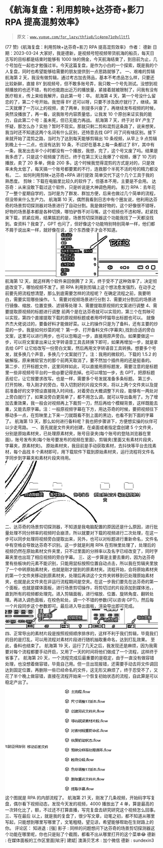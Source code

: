 # 《航海复盘：利用剪映+达芬奇+影刀 RPA 提高混剪效率》

> 原文：[`www.yuque.com/for_lazy/thfiu8/lc4onp71o9vlltfl`](https://www.yuque.com/for_lazy/thfiu8/lc4onp71o9vlltfl)

<ne-h2 id="45ae61cd" data-lake-id="45ae61cd"><ne-heading-ext><ne-heading-anchor></ne-heading-anchor><ne-heading-fold></ne-heading-fold></ne-heading-ext><ne-heading-content><ne-text id="uf6703232">(77 赞)《航海复盘：利用剪映+达芬奇+影刀 RPA 提高混剪效率》</ne-text></ne-heading-content></ne-h2> <ne-p id="u87303eaa" data-lake-id="u87303eaa"><ne-text id="u082299f6">作者： 德新</ne-text></ne-p> <ne-p id="ua7e2b6e4" data-lake-id="ua7e2b6e4"><ne-text id="u480abd3e">日期：2023-03-24</ne-text></ne-p> <ne-p id="u86fa6698" data-lake-id="u86fa6698"><ne-text id="u8499b019">大家好，我是德新，是视频号短视频带货航海的船员，每天日志写的目标都是结束时能够有 1000 块的佣金，今天航海结束了，到目前为止，几个号加在一起也才勉强过半。今天这篇复盘，是作为小白的一个探索，既是我的个人复盘，同时也希望能够给需要的朋友提供到一点思路就够了。</ne-text></ne-p> <ne-h2 id="1a77a6a6" data-lake-id="1a77a6a6"><ne-heading-ext><ne-heading-anchor></ne-heading-anchor><ne-heading-fold></ne-heading-fold></ne-heading-ext><ne-heading-content><ne-text id="u44c74fce">一、艰难的剪辑</ne-text></ne-heading-content></ne-h2> <ne-p id="uc9123c0d" data-lake-id="uc9123c0d"><ne-text id="udd5b837f">航海第 2 天，我没有做剪辑，通过考古加去筛品，基本不考虑品怎么样，只要还比较新鲜，直接 BY 到视频号，但不敢多账号弄，我只敢一个号先测试。没想到视频播放的也还不错，有的也能跑出近万的播放量，紧接着就被限制了，问我有没有医疗相关，传上来给我解开，自此第一号：卒。</ne-text></ne-p> <ne-p id="u803cbe87" data-lake-id="u803cbe87"><ne-text id="u436f00b4">航海第 4 天，第一个号没什么留恋的了，第二个号开始。我觉得 BY 还可以呀，只要不涉及医疗就行了，继续。第二天就爆了一万以上的视频，卖了两单，别提多兴奋了，再继续发布视频的时候，突然没播放了，再一看，说我账号内容质量低，让我发 10 个原创来证实我的能力，自此第二个号：虽未死，但已无能力再战。</ne-text></ne-p> <ne-p id="u224ef503" data-lake-id="u224ef503"><ne-text id="ucf35db87">航海第 7 天，终于对 BY 产生了怀疑，那怎么办？实拍？暂时不现实。那就只剩二剪和混剪这条路了，说来想笑，我当时还不知道这两个名词有什么区别，还特意去找 GPT 问了问有啥区别。接下来就开始了混剪之路，当时为了达到每天能够剪辑出 10 条视频，从早上 9 点剪辑到晚上十一二点，也没有达到 10 条，不过好在基本上每一条都过了 BY，其中有一条，我发出去半个小时都没有一个播放，我想，完了，这个号又废了吗。结果是我多虑了，只是这个视频废了而已，终于在第三天让我爆了个视频，爆了 10 万的播放，卖了 20 多单，佣金 200 多。这个时候我觉得混剪的方式是对的，只是效率未免太低了，每天搞一个账号都要累的不行，连救那个半死不活的号的精力都没有。</ne-text></ne-p> <ne-h2 id="d3696f7b" data-lake-id="d3696f7b"><ne-heading-ext><ne-heading-anchor></ne-heading-anchor><ne-heading-fold></ne-heading-fold></ne-heading-ext><ne-heading-content><ne-text id="ueef562ca">二、如何利用剪映+达芬奇+RPA 进行提效</ne-text></ne-heading-content></ne-h2> <ne-p id="u5e6c23de" data-lake-id="u5e6c23de"><ne-text id="u9667f3f1">简单交代下这个几个工具于我的熟悉度。</ne-text></ne-p> <ne-p id="u8dfd7565" data-lake-id="u8dfd7565"><ne-text id="uac35de85">剪映：下载在电脑里比较久的软件了，但基本不用，主要是不会用。</ne-text></ne-p> <ne-p id="uddda60b1" data-lake-id="uddda60b1"><ne-text id="u09a83422">达芬奇：从来没敢下载过这个软件，只是听说是大神调色用的。</ne-text></ne-p> <ne-p id="u9d6c138a" data-lake-id="u9d6c138a"><ne-text id="u8e8973e0">影刀 RPA：去年花了一整个星期自学的，当时是为了群发、群加方便，后来也做过几个简单的流程，但没带来什么生产力。</ne-text></ne-p> <ne-p id="u72da08d9" data-lake-id="u72da08d9"><ne-text id="u5e6937c3">航海第 10 天，偶然我看到日志中有个圈友说，他利用达芬奇的场景剪切探测器对场景进行了自动分割。我是做好物的，这个好像很不错呀，好物的场景基本都是各种切换，哪怕驴唇不对马嘴，这个视频也不违和呀。赶紧找来下载，抓紧应用，结果尴尬的是，场景剪切探测器这个功能我找了一天都没找到。查资料？我查了，GPT 也问了，但好像这个功能特别特别简单一样，他们都不屑于说出来一样，就好像在说，这个东西傻子才会不知道。</ne-text></ne-p> <ne-p id="u4b230f28" data-lake-id="u4b230f28"><ne-card data-card-name="image" data-card-type="inline" id="YlH97" data-event-boundary="card">![](img/82525b0ee8fcc4758f26897dcc699a83.png)  <ne-p id="uba714a0e" data-lake-id="uba714a0e"><ne-text id="u583b9406">航海第 12 天，就这样两个软件来回倒腾了 2 天，终于受不了这种效率了，决定彻底改变下，哪怕视频不发了。把 RPA 利用到剪辑上这个想法愈发强烈，在动手之前要先把流程想清楚，那么到底需要怎样的流程呢？</ne-text></ne-p> <ne-p id="uf9df3386" data-lake-id="uf9df3386"><ne-text id="u7f3c4fc3">在确定流程之前，我要明白，需要实现哪些操作。</ne-text></ne-p> <ne-p id="uccbd42cd" data-lake-id="uccbd42cd"><ne-text id="u76d1e98d">1、需要对视频场景进行分割</ne-text></ne-p> <ne-p id="ud59ce6f0" data-lake-id="ud59ce6f0"><ne-text id="u1179aa27">2、需要对分割后的场景进行镜像、缩放、位置变换、滤镜等处理</ne-text></ne-p> <ne-p id="u2a88804c" data-lake-id="u2a88804c"><ne-text id="udf64b1f4">3、需要提取原视频的文案进行调整</ne-text></ne-p> <ne-p id="u1dc01b1f" data-lake-id="u1dc01b1f"><ne-text id="ub730cff0">4、需要提取原视频的标题进行调整</ne-text></ne-p> <ne-p id="u9425f01c" data-lake-id="u9425f01c"><ne-text id="uce661d4d">前两个是在达芬奇就可以实现的，第三个在剪映可以实现，第四个直接提取下载的原视频标题或者用哼哼猫导出标题也可以。</ne-text></ne-p> <ne-p id="u1864920d" data-lake-id="u1864920d"><ne-text id="u023becaa">就像齐杰大佬说过的，要备好料才能做好菜。以上的操作只是为了备料，还有主要的炒菜的一步。我是如何炒菜的呢？</ne-text></ne-p> <ne-p id="u6d1a02ad" data-lake-id="u6d1a02ad"><ne-text id="uc4ddd91b">第一步、打开备料文件(字幕夹),找到合适的旁白文案，这里可以进行两步，也可以忽略这一步，直接用原声旁白。如果要做这一步，可以将文案拿出来让文字转语音工具去转换下即可，如果再增加一步，就是拿去给 GPT 让它给改写一份旁白文案，然后再用文字转语音工具转换。想要多个号发，就多换几个声音，多换几个文案就行了。注：我用的微软的，下载的 1.5.2 的破解版，原来微软官方的那个前两天取消了，要不然加个插件用的还是挺香的。</ne-text></ne-p> <ne-p id="u895f71db" data-lake-id="u895f71db"><ne-text id="u7a36d500">第二步、打开标题文件，这里同样如此，可以直接用原标题发，需要注意的是标题里一些非视频号平台的一些@要记得去掉。也可以增加一步，去 GPT，把原标题丢给它，让它按要求改写。也是一样，需要多个号发就准备多条标题。</ne-text></ne-p> <ne-p id="u23f73e13" data-lake-id="u23f73e13"><ne-text id="ufe119321">第三步、打开剪映，导入刚才的旁白，导入切割好的片段文件夹，将以上两个文件夹以及提前准备好的文字预设直接拖入时间线，对着旁白大概调整下片段，能够有一两处对上旁白就行了，如果没旁白更简单了，都不用怎么调，就可以导出备用了。为了增加去重效果，我一般会对视频再上下裁剪一刀，然后再给个模糊背景，这样既能去重，又能去原字幕。注：一般原视频字幕在下方，用达芬奇的时候，要把视频往下移动多一点，在剪映里上下来一刀就既看不到上面的黑边，也看不到下面的字幕了。</ne-text></ne-p> <ne-p id="uf919a808" data-lake-id="uf919a808"><ne-text id="u797e5ead">航海第 13 天，那么如何进行备料呢？我也把步骤讲下，方便想实操的伙伴可以少走弯路。</ne-text></ne-p> <ne-p id="u955d17be" data-lake-id="u955d17be"><ne-text id="u38c0cf52">一、首先就是文件夹的创建，在桌面或者指定盘创建 5 个文件夹，分别是原始素材夹，已处理原素材夹，账号目录夹(每个账号的登陆浏览器在里面)，账号发布夹(每个账号要发布的视频在里面)，剪辑夹(里面又有素材片段夹，字幕夹，原素材夹)。</ne-text></ne-p> <ne-p id="u8693a88e" data-lake-id="u8693a88e"><ne-text id="u55bccc8a">原始素材夹，我目前是手动获取素材，去抖快等平台去找素材，每个品找 8 个素材即可，用下载软件下载到原始素材夹，运行流程将文件名字同步到字幕夹和素材片段夹待用。</ne-text></ne-p> <ne-p id="uaf5a7abb" data-lake-id="uaf5a7abb"><ne-card data-card-name="image" data-card-type="inline" id="lW2cs" data-event-boundary="card">![](img/7e02a00f55258631c80916cef3eee235.png)  <ne-p id="ue5f2cc77" data-lake-id="ue5f2cc77"><ne-text id="u2303415c">二、达芬奇的场景剪切探测器，不知道是我电脑配置的原因还是什么原因，进行批量处理不同分辨率的视频时会崩溃，所以就要对下载的视频进行二次处理，在这一步可以同步处理将视频旁白提取出来，另外，也可以对标题进行重新命名，文件名中有空格会导致达芬奇不识别。这一步就是利用 RPA 在剪映里处理了，处理后的视频仍然在原始素材文件夹里，只不过里面的分辨率以及名字已经改变了，同时字幕夹里也出现了相应视频的旁白字幕。</ne-text></ne-p> <ne-p id="u524da366" data-lake-id="u524da366"><ne-text id="ud7710e2c">三、这一步算是主要去重的，因为达芬奇里有些板块的元素不能识别，只能用鼠标按照位置自动点击，所以我在剪辑夹里放了一个中转原始素材夹，也就是刚才提到的原素材夹。流程开始，会将原始素材夹的第一个文件夹移动到原素材夹，处理后再讲这个文件夹转移到已处理原始素材夹，也就是此文件夹在非运行流程期间是空夹。在这一步我们要先在达芬奇的第一个面板，也就是媒体面板，进行场景剪切操作，将剪切过的片段添加到媒体池，，直到所有的视频都处理完。进入剪辑面板，进行缩放、位置、旋转角度、翻转处理。再进入调色面板，在校色轮处，调一个不错的参数(可以咨询 GPT)，然后每一个片段同步这个参数即可。最后进入导出面板，渲染导出即可完成。</ne-text></ne-p> <ne-p id="u46ed8a74" data-lake-id="u46ed8a74"><ne-card data-card-name="image" data-card-type="inline" id="cgDNS" data-event-boundary="card">![](img/f6e887ecdae1b4904a1bc68529003321.png)  <ne-p id="uaafe9640" data-lake-id="uaafe9640"><ne-text id="u85892f6b">四、正常导出的素材片段是按照视频顺序排序的，这样不利于我们剪辑，毕竟我们的目的是打乱，可以用流程对素材片段进行随机抽取重命名，达到打乱效果。</ne-text></ne-p> <ne-p id="u3dfd69e5" data-lake-id="u3dfd69e5"><ne-text id="u5c6be859">至此，备料也结束了。</ne-text></ne-p> <ne-p id="ue789039f" data-lake-id="ue789039f"><ne-text id="u15923e72">航海第 19 天，运行了几天之后，我发现还是麻烦，因为我需要对每个流程都要手动开启，又用了一天的时间将他们做成了一个流程，这样终于省事了。</ne-text></ne-p> <ne-p id="u5bd190f2" data-lake-id="u5bd190f2"><ne-text id="u32fbf008">航海第 20 天，一个流程完成后最重要的是稳定，由于一直没有做容错处理，也没想着做容错，毕竟自己用。但一旦出现报错，还需要手动去将文件调回达到固定位置，再删除一些已经命名的文件，这无形又麻烦了，终于忍受不了，又花了半个晚上做容错，直接在流程开始来一个恢复初始状态的流程，自此算是可以稳定产出了。</ne-text></ne-p> <ne-p id="ufb6160d5" data-lake-id="ufb6160d5"><ne-card data-card-name="image" data-card-type="inline" id="k7Fs4" data-event-boundary="card">![](img/9657938128a84f8e67dd14cff23acf0f.png)  <ne-p id="u0da648ff" data-lake-id="u0da648ff"><ne-text id="u578526b8">这个图就是 RPA 的内部流程了。</ne-text></ne-p> <ne-p id="uae80d7ed" data-lake-id="uae80d7ed"><ne-text id="ue0df0362">航海第 21 天，刚发了几条视频，开始码字写复盘，偶尔看下视频动态，发现今天发的视频，4000 播放出了 4 单，算是最高的一次转化比了，额，不过还不打算直播，写完复盘去研究研究这个视频怎么回事。</ne-text></ne-p> <ne-h2 id="9e85543c" data-lake-id="9e85543c"><ne-heading-ext><ne-heading-anchor></ne-heading-anchor><ne-heading-fold></ne-heading-fold></ne-heading-ext><ne-heading-content><ne-text id="ud1ae1eef">三、写在最后</ne-text></ne-heading-content></ne-h2> <ne-p id="uffe29fdb" data-lake-id="uffe29fdb"><ne-text id="ud21ff3ff">以上，就是我的复盘了，很少写文章，动笔之初，都不知道从哪里写起，只能想到哪里写哪里了，文笔粗糙，望见谅，希望能够帮助在生财路上的你。</ne-text></ne-p> <ne-hole id="u9d9ec1f9" data-lake-id="u9d9ec1f9"><ne-card data-card-name="hr" data-card-type="block" id="zV9Y5" data-event-boundary="card"><ne-p id="uc239672f" data-lake-id="uc239672f"><ne-text id="u97d77351">评论区：</ne-text></ne-p> <ne-p id="ucb799691" data-lake-id="ucb799691"><ne-text id="u9ff80716">知进退 : [强]</ne-text> <ne-text id="u22cf0880">影子 : 同样的问题想问下达芬奇的场景剪切探测器这个功能在哪里呢，你也只是贴了个截图，都看不出从哪里打开的这个菜单😂</ne-text> <ne-text id="u41b7eecf">德新 : 在媒体面板的工作区里面[呲牙]</ne-text> <ne-text id="u99ce5fb4">建斌| 澳澌贝艺术 : 加个微信</ne-text> <ne-text id="u9eb6c6c9">德新 : sundexin3</ne-text></ne-p></ne-card></ne-hole></ne-card></ne-p></ne-card></ne-p></ne-card></ne-p></ne-card></ne-p>